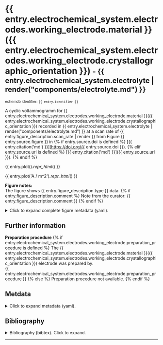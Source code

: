 # {{ entry.electrochemical_system.electrodes.working_electrode.material }}({{ entry.electrochemical_system.electrodes.working_electrode.crystallographic_orientation }}) <small>- {{ entry.electrochemical_system.electrolyte | render("components/electrolyte.md") }}</small>
<small>echemdb identifier: `{{ entry.identifier }}`</small>  

A cyclic voltammogramm for 
{{ entry.electrochemical_system.electrodes.working_electrode.material }}({{ entry.electrochemical_system.electrodes.working_electrode.crystallographic_orientation }}) 
recorded in 
{{ entry.electrochemical_system.electrolyte | render("components/electrolyte.md") }}
at a scan rate of 
{{ entry.figure_description.scan_rate | render }}
from Figure 
{{ entry.source.figure }} 
in 
{% if entry.source.doi is defined %}
[{{ entry.citation('md') }}](https://doi.org/{{ entry.source.doi }}).
{% elif entry.source.url is defined %}
[{{ entry.citation('md') }}]({{ entry.source.url }}).
{% endif %}

<!-- TODO: It would be great if we could toggle between SI and original units. See #31. -->
<!-- TODO: Format plots. See #31. -->
{{ entry.plot()._repr_html_() }}

{{ entry.plot('A / m^2')._repr_html_() }}

**Figure notes:**  
The figure shows {{ entry.figure_description.type }} data.
{% if entry.figure_description.comment %}
Note from the curator: {{ entry.figure_description.comment }}
{% endif %}
<details>
<summary>Click to expand complete figure metadata (yaml).</summary>

```yaml
{{ entry.figure_description.yaml }}
```
</details>

<!-- TODO: Make download link work, i.e., build .zip package and link to it here. See #31. 
[Download datapackage with ID-XXXXXXXX](#TODO)
-->

<!-- TODO: Style this section. See #31. -->
## Further information
**Preparation procedure**
{% if entry.electrochemical_system.electrodes.working_electrode.preparation_procedure is defined %}
The {{ entry.electrochemical_system.electrodes.working_electrode.material }}({{ entry.electrochemical_system.electrodes.working_electrode.crystallographic_orientation }}) electrode was prepared by:  
{{ entry.electrochemical_system.electrodes.working_electrode.preparation_procedure }}
{% else %}
Preparation procedure not available.
{% endif %}

## Metdata
<details>
<summary>Click to expand metadata (yaml).</summary>

```yaml
{{ entry.electrochemical_system.yaml }}
```
</details>

## Bibliography
<details>
<summary>Bibliography (bibtex). Click to expand.</summary>

```bibtex
{{ entry.bibliography.to_string('bibtex') }}
```
</details>


----

<!-- TODO: Insert links to other data which are plotted in the same figure and/or even add a plot with all data from that figure. See #31 -->
